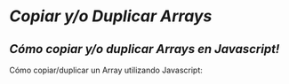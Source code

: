 # **_Copiar y/o Duplicar Arrays_**

## **_Cómo copiar y/o duplicar Arrays en Javascript!_**

Cómo copiar/duplicar un Array utilizando Javascript:
